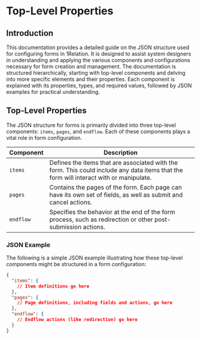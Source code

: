 # Top-Level Properties

## Introduction
This documentation provides a detailed guide on the JSON structure used for configuring forms in 1Relation. It is designed to assist system designers in understanding and applying the various components and configurations necessary for form creation and management. The documentation is structured hierarchically, starting with top-level components and delving into more specific elements and their properties. Each component is explained with its properties, types, and required values, followed by JSON examples for practical understanding.

## Top-Level Properties

The JSON structure for forms is primarily divided into three top-level components: `items`, `pages`, and `endflow`. Each of these components plays a vital role in form configuration.

| Component | Description |
|-----------|-------------|
| `items`   | Defines the items that are associated with the form. This could include any data items that the form will interact with or manipulate. |
| `pages`   | Contains the pages of the form. Each page can have its own set of fields, as well as submit and cancel actions. |
| `endflow` | Specifies the behavior at the end of the form process, such as redirection or other post-submission actions. |

### JSON Example

The following is a simple JSON example illustrating how these top-level components might be structured in a form configuration:

```json
{
  "items": {
    // Item definitions go here
  },
  "pages": {
    // Page definitions, including fields and actions, go here
  },
  "endflow": {
    // Endflow actions (like redirection) go here
  }
}
